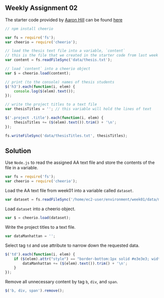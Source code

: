 ## Weekly Assignment 02

The starter code provided by [Aaron Hill](https://github.com/aaronxhill) can be found [here](https://github.com/visualizedata/data-structures/blob/master/weekly_assignment_02.md)

```javascript
// npm install cheerio

var fs = require('fs');
var cheerio = require('cheerio');

// load the thesis text file into a variable, `content`
// this is the file that we created in the starter code from last week
var content = fs.readFileSync('data/thesis.txt');

// load `content` into a cheerio object
var $ = cheerio.load(content);

// print (to the console) names of thesis students
$('h3').each(function(i, elem) {
    console.log($(elem).text());
});

// write the project titles to a text file
var thesisTitles = ''; // this variable will hold the lines of text

$('.project .title').each(function(i, elem) {
    thesisTitles += ($(elem).text()).trim() + '\n';
});

fs.writeFileSync('data/thesisTitles.txt', thesisTitles);
```

## Solution

Use `Node.js` to read the assigned AA text file and store the contents of the file in a variable.

```javascript
var fs = require('fs');
var cheerio = require('cheerio');
```

Load the AA text file from week01 into a variable called `dataset`.

```javascript
var dataset = fs.readFileSync('/home/ec2-user/environment/week01/data/m03.txt');
```

Load `dataset` into a cheerio object.

```javascript
var $ = cheerio.load(dataset);
```

Write the project titles to a text file.

```javascript
var dataManhattan = '';
```

Select tag `td` and use attribute to narrow down the requested data.

```javascript
$('td').each(function(i, elem) {
    if ($(elem).attr("style") == "border-bottom:1px solid #e3e3e3; width:260px") {
        dataManhattan += ($(elem).text()).trim() + '\n';
    }
});
```
    
Remove all unnecessary content by tag `b`, `div`, and `span`.

```javascript
$('b, div, span').remove();
```
